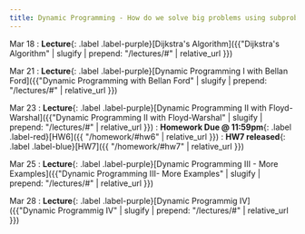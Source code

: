 ```yaml
---
title: Dynamic Programming - How do we solve big problems using subproblems? 
---
```


Mar 18
: **Lecture**{: .label .label-purple}[Dijkstra's Algorithm]({{"Dijkstra's Algorithm" | slugify | prepend: "/lectures/#" | relative_url }})

Mar 21
: **Lecture**{: .label .label-purple}[Dynamic Programming I with Bellan Ford]({{"Dynamic Programming with Bellan Ford" | slugify | prepend: "/lectures/#" | relative_url }})

Mar 23
: **Lecture**{: .label .label-purple}[Dynamic Programming II with Floyd-Warshal]({{"Dynamic Programming II with Floyd-Warshal" | slugify | prepend: "/lectures/#" | relative_url }})
: **Homework Due @ 11:59pm**{: .label .label-red}[HW6]({{ "/homework/#hw6" | relative_url }})
: **HW7 released**{: .label .label-blue}[HW7]({{ "/homework/#hw7" | relative_url }})


Mar 25
: **Lecture**{: .label .label-purple}[Dynamic Programming III - More Examples]({{"Dynamic Programming III- More Examples" | slugify | prepend: "/lectures/#" | relative_url }})


Mar 28
: **Lecture**{: .label .label-purple}[Dynamic Programmig IV]({{"Dynamic Programmig IV" | slugify | prepend: "/lectures/#" | relative_url }})
